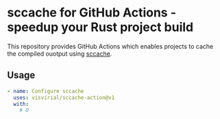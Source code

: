 sccache for GitHub Actions - speedup your Rust project build
============================================================

This repository provides GitHub Actions which enables projects to cache the compiled ouotput using
[sccache](https://github.com/mozilla/sccache).

Usage
-----

```yaml
- name: Configure sccache
  uses: visvirial/sccache-action@v1
  with:
    # O